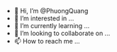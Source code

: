 - 👋 Hi, I’m @PhuongQuang
- 👀 I’m interested in ...
- 🌱 I’m currently learning ...
- 💞️ I’m looking to collaborate on ...
- 📫 How to reach me ...

<!---
PhuongQuang/PhuongQuang is a ✨ special ✨ repository because its `README.md` (this file) appears on your GitHub profile.
You can click the Preview link to take a look at your changes.
--->
